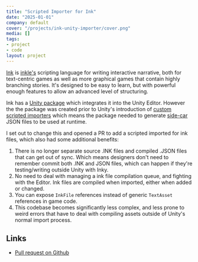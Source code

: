 ```yaml
---
title: "Scripted Importer for Ink"
date: "2025-01-01"
company: default
cover: "/projects/ink-unity-importer/cover.png"
media: []
tags:
- project
- code
layout: project
---
```


[Ink](http://www.inklestudios.com/ink) is [inkle's](http://www.inklestudios.com/) scripting language for writing interactive narrative, both for text-centric games as well as more graphical games that contain highly branching stories. It's designed to be easy to learn, but with powerful enough features to allow an advanced level of structuring.

Ink has a [Unity package](https://github.com/inkle/ink-unity-integration) which integrates it into the Unity Editor. However the the package was created prior to Unity's introduction of [custom scripted importers](https://docs.unity3d.com/6000.2/Documentation/Manual/ScriptedImporters.html) which means the package needed to generate [side-car](https://en.wikipedia.org/wiki/Sidecar_file) JSON files to be used at runtime. 

I set out to change this and opened a PR to add a scripted imported for ink files, which also had some additional benefits:

1. There is no longer separate source .INK files and compiled .JSON files that can get out of sync. Which means designers don't need to remember commit both .INK and JSON files, which can happen if they're testing/writing outside Unity with Inky.
2. No need to deal with managing a ink file compilation queue, and fighting with the Editor. Ink files are compiled when imported, either when added or changed.
3. You can expose `InkFile` references instead of generic `TextAsset` references in game code.
4. This codebase becomes significantly less complex, and less prone to weird errors that have to deal with compiling assets outside of Unity's normal import process.

## Links
- [Pull request on Github](https://github.com/inkle/ink-unity-integration/pull/205)